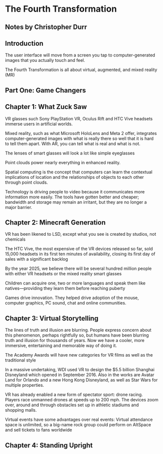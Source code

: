 # The Fourth Transformation

## Notes by Christopher Durr

## Introduction

The user interface will move from a screen you tap to computer-generated images that you actually touch and feel.

The Fourth Transformation is all about virtual, augmented, and mixed reality (MR)

## Part One: Game Changers

## Chapter 1: What Zuck Saw

VR glasses such Sony PlayStation VR, Oculus Rift and HTC Vive headsets immerse
users in artificial worlds. 

Mixed reality, such as what Microsoft HoloLens and Meta 2 offer, integrates
computer-generated images with what is really there so well that it is hard to tell them
apart. With AR, you can tell what is real and what is not.

The lenses of smart glasses will look a lot like simple eyeglasses

Point clouds power nearly everything in enhanced reality.

Spatial computing is the concept that computers can learn the
contextual implications of location and the relationships of objects to each other
through point clouds.

Technology is driving people to video because it communicates
more information more easily. The tools have gotten better and cheaper; bandwidth
and storage may remain an irritant, but they are no longer a major barrier.

## Chapter 2: Minecraft Generation

VR has been likened to LSD, except what you see is created by studios, not chemicals

The HTC Vive, the most expensive of the VR devices released so far, sold 15,000
headsets in its first ten minutes of availability, closing its first day of sales with a
significant backlog

By the year 2025, we believe there will be several hundred million people with
either VR headsets or the mixed reality smart glasses

Children can acquire one, two or more languages and speak them
like natives—providing they learn them before reaching puberty

Games drive innovation. They helped drive adoption of the mouse, computer graphics,
PC sound, chat and online communities.

## Chapter 3: Virtual Storytelling

The lines of truth and illusion are blurring. People
express concern about this phenomenon, perhaps rightfully so, but humans have been
blurring truth and illusion for thousands of years. Now we have a cooler, more
immersive, entertaining and memorable way of doing it.

The Academy Awards will have new categories for VR films as well as the traditional style

In a massive undertaking, WDI used VR to design the $5.5 billion Shanghai
Disneyland which opened in September 2016. Also in the works are Avatar Land for
Orlando and a new Hong Kong Disneyland, as well as Star Wars for multiple
properties.

VR has already enabled a new form of spectator sport: drone racing. Players race
unmanned drones at speeds up to 200 mph. The devices zoom over, around and
through obstacles set up in athletic stadiums and shopping malls.

Virtual events have some advantages over real events: Virtual attendance space is
unlimited, so a big-name rock group could perform on AltSpace and sell tickets to fans
worldwide

## Chapter 4: Standing Upright
